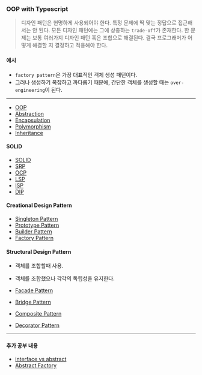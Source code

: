 ### OOP with Typescript

> 디자인 패턴은 현명하게 사용되어야 한다.
> 특정 문제에 딱 맞는 정답으로 접근해서는 안 된다.
> 모든 디자인 패턴에는 그에 상충하는 `trade-off`가 존재한다.
> 한 문제는 보통 여러가지 디자인 패턴 혹은 조합으로 해결된다.
> 결국 프로그래머가 어떻게 해결할 지 결정하고 적용해야 한다.

#### 예시

- `factory pattern`은 가장 대표적인 객체 생성 패턴이다.
- 그러나 생성하기 복잡하고 까다롭기 때문에, 간단한 객체를 생성할 때는 `over-engineering`이 된다.

---

- [OOP](./pages/OOP.md)
- [Abstraction](./pages/Abstraction.md)
- [Encapsulation](./pages/Encapsulation.md)
- [Polymorphism](./pages/Polymorphism.md)
- [Inheritance](./pages/Inheritance.md)

#### SOLID

- [SOLID](./pages/SOLID.md)
- [SRP](./pages/SRP.md)
- [OCP](./pages/OCP.md)
- [LSP](./pages/LSP.md)
- [ISP](./pages/ISP.md)
- [DIP](./pages/DIP.md)

#### Creational Design Pattern

- [Singleton Pattern](./pages/Creational_Design/Singleton.md)
- [Prototype Pattern](./pages/Creational_Design/PrototypePattern.md)
- [Builder Pattern](./pages/Creational_Design/BuilderPattern.md)
- [Factory Pattern](./pages/Creational_Design/FactoryPattern.md)

#### Structural Design Pattern

- 객체를 조합할때 사용.
- 객체를 조합했으나 각각의 독립성을 유지한다.

- [Facade Pattern](./pages/Structural_Design/FacadePattern.md)
- [Bridge Pattern](./pages/Structural_Design/BridgePattern.md)
- [Composite Pattern](./pages/Structural_Design/CompositiePattern.md)
- [Decorator Pattern](./pages/Structural_Design/DecoratorPattern.md)

---

#### 추가 공부 내용

- [interface vs abstract](./pages/Creational_Design/interface&abstact.md)
- [Abstract Factory](./pages/Creational_Design/AbstractFactory.mdtst)
